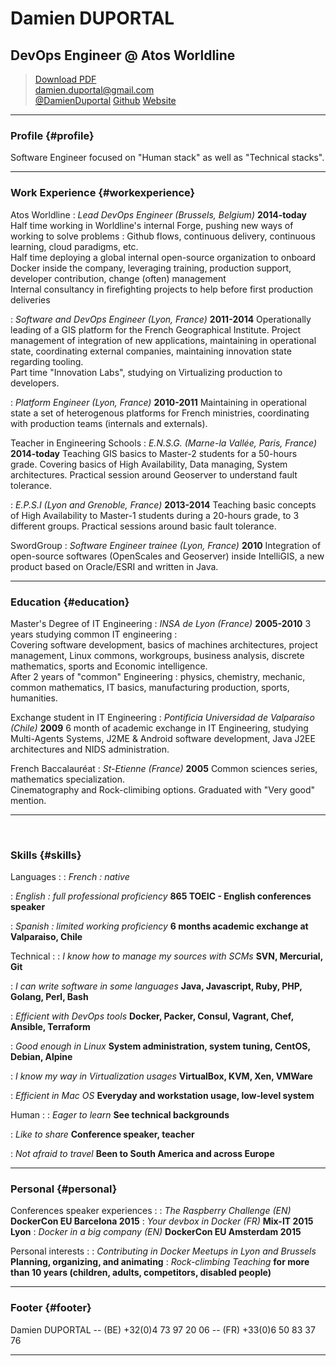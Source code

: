 # Damien DUPORTAL
## DevOps Engineer @ Atos Worldline

> [Download PDF](resume.pdf)  
> [damien.duportal@gmail.com](damien.duportal@gmail.com)<br/>
> [@DamienDuportal](https://twitter.com/DamienDuportal)
> [Github](https://github.com/dduportal)
> [Website](https://dduportal.github.io)

------

### Profile {#profile}

Software Engineer focused on "Human stack" as well as "Technical stacks".

------

### Work Experience {#workexperience}

Atos Worldline
  : *Lead DevOps Engineer (Brussels, Belgium)*
    __2014-today__
      Half time working in Worldline's internal Forge, pushing new ways of working to solve problems : Github flows, continuous delivery, continuous learning, cloud paradigms, etc. <br/>
      Half time deploying a global internal open-source organization to onboard Docker inside the company, leveraging training, production support, developer contribution, change (often) management <br />
      Internal consultancy in firefighting projects to help before first production deliveries

  : *Software and DevOps Engineer (Lyon, France)*
    __2011-2014__
      Operationally leading of a GIS platform for the French Geographical Institute. Project management of integration of new applications, maintaining in operational state, coordinating external companies, maintaining innovation state regarding tooling. <br/>
      Part time "Innovation Labs", studying on Virtualizing production to developers.

  : *Platform Engineer (Lyon, France)*
    __2010-2011__
      Maintaining in operational state a set of heterogenous platforms for French ministries, coordinating with production teams (internals and externals).

Teacher in Engineering Schools
  : *E.N.S.G. (Marne-la Vallée, Paris, France)*
    __2014-today__
        Teaching GIS basics to Master-2 students for a 50-hours grade. Covering basics of High Availability, Data managing, System architectures. Practical session around Geoserver to understand fault tolerance.

  : *E.P.S.I (Lyon and Grenoble, France)*
    __2013-2014__
      Teaching basic concepts of High Availability to Master-1 students during a 20-hours grade, to 3 different groups. Practical sessions around basic fault tolerance.

SwordGroup
  : *Software Engineer trainee (Lyon, France)*
    __2010__
    Integration of open-source softwares (OpenScales and Geoserver) inside IntelliGIS, a new product based on Oracle/ESRI and written in Java.

------

### Education {#education}
Master's Degree of IT Engineering
  : *INSA de Lyon (France)*
    __2005-2010__
    3 years studying common IT engineering : <br />
    Covering software development, basics of machines architectures, project management, Linux commons, workgroups, business analysis, discrete mathematics,
    sports and Economic intelligence. <br />
    After 2 years of "common" Engineering : physics, chemistry, mechanic,
    common mathematics, IT basics, manufacturing production, sports, humanities.

Exchange student in IT Engineering
  : *Pontificia Universidad de Valparaíso (Chile)*
    __2009__
    6 month of academic exchange in IT Engineering, studying Multi-Agents Systems,
    J2ME & Android software development, Java J2EE architectures and NIDS administration.

French Baccalauréat
  : *St-Etienne (France)*
    __2005__
    Common sciences series, mathematics specialization. <br />
    Cinematography and Rock-climibing options.
    Graduated with "Very good" mention. <br />


------
<br />

### Skills {#skills}

Languages :
  : *French : native*

  : *English : full professional proficiency*
    __865 TOEIC - English conferences speaker__

  : *Spanish : limited working proficiency*
    __6 months academic exchange at Valparaiso, Chile__

Technical :
  : *I know how to manage my sources with SCMs*
    __SVN, Mercurial, Git__

  : *I can write software in some languages*
    __Java, Javascript, Ruby, PHP, Golang, Perl, Bash__

  : *Efficient with DevOps tools*
    __Docker, Packer, Consul, Vagrant, Chef, Ansible, Terraform__

  : *Good enough in Linux*
    __System administration, system tuning, CentOS, Debian, Alpine__

  : *I know my way in Virtualization usages*
    __VirtualBox, KVM, Xen, VMWare__

  : *Efficient in Mac OS*
    __Everyday and workstation usage, low-level system__

Human :
  : *Eager to learn*
    __See technical backgrounds__

  : *Like to share*
    __Conference speaker, teacher__

  : *Not afraid to travel*
    __Been to South America and across Europe__

------

### Personal {#personal}


Conferences speaker experiences :
  : *The Raspberry Challenge (EN)*
    __DockerCon EU Barcelona 2015__
  : *Your devbox in Docker (FR)*
    __Mix-IT 2015 Lyon__
  : *Docker in a big company (EN)*
    __DockerCon EU Amsterdam 2015__

Personal interests :
  : *Contributing in Docker Meetups in Lyon and Brussels*
    __Planning, organizing, and animating__
  : *Rock-climbing Teaching*
    __for more than 10 years (children, adults, competitors, disabled people)__


------

### Footer {#footer}

Damien DUPORTAL -- (BE) +32(0)4 73 97 20 06 -- (FR) +33(0)6 50 83 37 76

------
